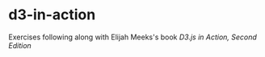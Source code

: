 # d3-in-action

Exercises following along with Elijah Meeks's book *D3.js in Action, Second Edition*

